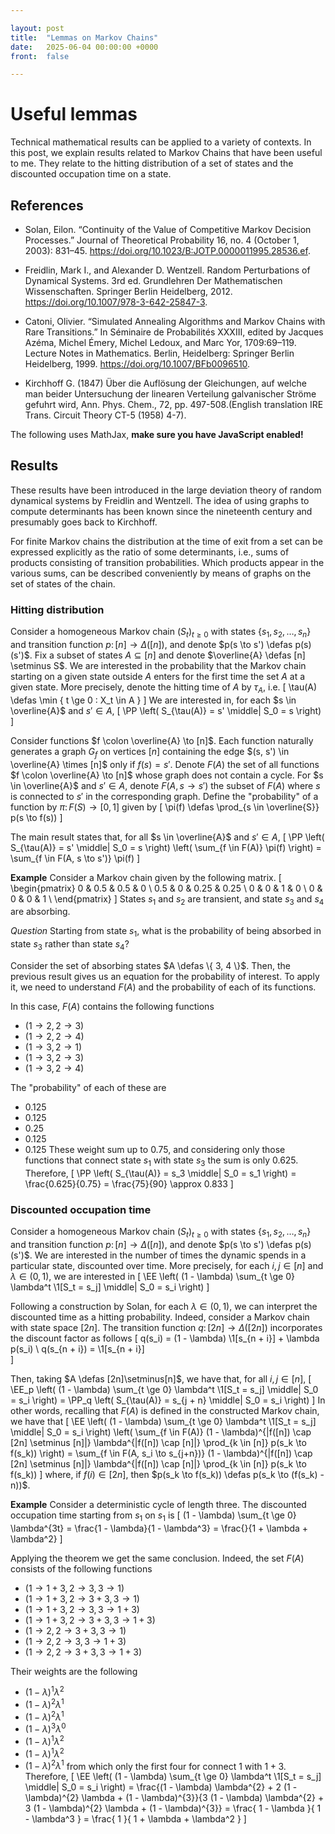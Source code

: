 ```yaml
---

layout: post
title:  "Lemmas on Markov Chains"
date:   2025-06-04 00:00:00 +0000
front:  false

---
```


# Useful lemmas

Technical mathematical results can be applied to a variety of contexts.
In this post, we explain results related to Markov Chains that have been useful to me.
They relate to the hitting distribution of a set of states and the discounted occupation time on a state.

## References

- Solan, Eilon. “Continuity of the Value of Competitive Markov Decision Processes.” Journal of Theoretical Probability 16, no. 4 (October 1, 2003): 831–45. https://doi.org/10.1023/B:JOTP.0000011995.28536.ef.

- Freidlin, Mark I., and Alexander D. Wentzell. Random Perturbations of Dynamical Systems. 3rd ed. Grundlehren Der Mathematischen Wissenschaften. Springer Berlin Heidelberg, 2012. https://doi.org/10.1007/978-3-642-25847-3.

- Catoni, Olivier. “Simulated Annealing Algorithms and Markov Chains with Rare Transitions.” In Séminaire de Probabilités XXXIII, edited by Jacques Azéma, Michel Émery, Michel Ledoux, and Marc Yor, 1709:69–119. Lecture Notes in Mathematics. Berlin, Heidelberg: Springer Berlin Heidelberg, 1999. https://doi.org/10.1007/BFb0096510.

- Kirchhoff G. (1847) Über die Auflösung der Gleichungen, auf welche man beider Untersuchung der linearen Verteilung galvanischer Ströme gefuhrt wird, Ann. Phys. Chem., 72, pp. 497-508.(English translation IRE Trans. Circuit Theory CT-5 (1958) 4-7).


<noscript>
	The following uses MathJax, 
	<strong>
		make sure you have JavaScript enabled!
	</strong>
</noscript>

<script>
MathJax = {
	tex: {
		inlineMath: [ ['$','$'], ["\\(","\\)"] ],
		displayMath: [ ['$$','$$'], ["\\[","\\]"] ],
	},
};
</script>
<div style="display:none">
$
  \newcommand{\PP}{\mathbb{P}}
  \newcommand{\RR}{\mathbb{R}}
  \newcommand{\EE}{\mathbb{E}}
  \newcommand{\eps}{\varepsilon}
  \newcommand{\defas}{≔} % {\coloneqq}
  \newcommand{\1}{𝟙}
$
</div>
<script id="MathJax-script" async src="https://cdn.jsdelivr.net/npm/mathjax@3/es5/tex-chtml.js"></script>

## Results

These results have been introduced in the large deviation theory of random dynamical  systems by Freidlin and Wentzell. 
The idea of using graphs to compute determinants has been known since the nineteenth century and presumably goes  back to Kirchhoff.

For finite Markov chains the distribution at the time of exit from a set can be expressed explicitly as the ratio of
some determinants, i.e., sums of products consisting of transition probabilities. 
Which products appear in the various sums, can be described conveniently by means of graphs on the set of states of the chain.

### Hitting distribution

Consider a homogeneous Markov chain $(S_t)_{t \ge 0}$ with states $\{s_1, s_2, \ldots, s_n\}$ and transition function $p \colon [n] \to \Delta([n])$, and denote $p(s \to s') \defas p(s)(s')$.
Fix a subset of states $A \subseteq [n]$ and denote $\overline{A} \defas [n] \setminus S$.
We are interested in the probability that the Markov chain starting on a given state outside $A$ enters for the first time the set $A$ at a given state.
More precisely, denote the hitting time of $A$ by $\tau_A$, i.e.
\[
	\tau(A) \defas \min \{ t \ge 0 : X_t \in A \}
\]
We are interested in, for each $s \in \overline{A}$ and $s' \in A$, 
\[
	\PP \left( S_{\tau(A)} = s' \middle| S_0 = s \right)
\]

Consider functions $f \colon \overline{A} \to [n]$.
Each function naturally generates a graph $G_f$ on vertices $[n]$ containing the edge $(s, s') \in  \overline{A} \times [n]$ only if $f(s) = s'$.
Denote $F(A)$ the set of all functions $f \colon \overline{A} \to [n]$ whose graph does not contain a cycle.
For $s \in \overline{A}$ and $s' \in A$, denote $F(A, s \to s')$ the subset of $F(A)$ where $s$ is connected to $s'$ in the corresponding graph.
Define the "probability" of a function by
$\pi \colon F(S) \to [0, 1]$ given by
\[
	\pi(f) \defas \prod_{s \in \overline{S}} p(s \to f(s))
\]

The main result states that, for all $s \in \overline{A}$ and $s' \in A$,
\[
	\PP \left( S_{\tau(A)} = s' \middle| S_0 = s \right) \left( \sum_{f \in F(A)} \pi(f) \right) = \sum_{f \in F(A, s \to s')} \pi(f)
\]

**Example**
Consider a Markov chain given by the following matrix.
\[
	\begin{pmatrix}
		0 & 0.5 & 0.5 & 0 \\
		0.5 & 0 & 0.25 & 0.25 \\
		0 & 0 & 1 & 0 \\
		0 & 0 & 0 & 1 \\
	\end{pmatrix}
\]
States $s_1$ and $s_2$ are transient, and state $s_3$ and $s_4$ are absorbing. 

*Question*
Starting from state $s_1$, what is the probability of being absorbed in state $s_3$ rather than state $s_4$?

Consider the set of absorbing states $A \defas \{ 3, 4 \}$.
Then, the previous result gives us an equation for the probability of interest.
To apply it, we need to understand $F(A)$ and the probability of each of its functions.

In this case, $F(A)$ contains the following functions
- $(1 \to 2, 2 \to 3)$
- $(1 \to 2, 2 \to 4)$
- $(1 \to 3, 2 \to 1)$
- $(1 \to 3, 2 \to 3)$
- $(1 \to 3, 2 \to 4)$

The "probability" of each of these are 
- 0.125
- 0.125
- 0.25
- 0.125
- 0.125
These weight sum up to $0.75$, and considering only those functions that connect state $s_1$ with state $s_3$ the sum is only $0.625$.
Therefore, 
\[
	\PP \left( S_{\tau(A)} = s_3 \middle| S_0 = s_1 \right) = \frac{0.625}{0.75} = \frac{75}{90} \approx 0.833
\]

### Discounted occupation time

Consider a homogeneous Markov chain $(S_t)_{t \ge 0}$ with states $\{s_1, s_2, \ldots, s_n\}$ and transition function $p \colon [n] \to \Delta([n])$, and denote $p(s \to s') \defas p(s)(s')$.
We are interested in the number of times the dynamic spends in a particular state, discounted over time.
More precisely, for each $i, j \in [n]$ and $\lambda \in (0, 1)$, we are interested in 
\[
	\EE \left( (1 - \lambda) \sum_{t \ge 0} \lambda^t \1[S_t = s_j] \middle| S_0 = s_i \right)
\]

Following a construction by Solan, for each $\lambda \in (0, 1)$, we can interpret the discounted time as a hitting probability.
Indeed, consider a Markov chain with state space $[2n]$.
The transition function $q \colon [2n] \to \Delta([2n])$ incorporates the discount factor as follows
\[
	q(s_i) = (1 - \lambda) \1[s_{n + i}] + \lambda p(s_i) \\
	q(s_{n + i}) = \1[s_{n + i}]	
\]

Then, taking $A \defas [2n]\setminus[n]$, we have that, for all $i, j \in [n]$, 
\[
	\EE_p \left( (1 - \lambda) \sum_{t \ge 0} \lambda^t \1[S_t = s_j] \middle| S_0 = s_i \right) = \PP_q \left( S_{\tau(A)} = s_{j + n} \middle| S_0 = s_i \right)
\]
In other words, recalling that $F(A)$ is defined in the constructed Markov chain, we have that
\[
	\EE \left( (1 - \lambda) \sum_{t \ge 0} \lambda^t \1[S_t = s_j] \middle| S_0 = s_i \right) \left( \sum_{f \in F(A)} (1 - \lambda)^{|f([n]) \cap [2n] \setminus [n]|} \lambda^{|f([n]) \cap [n]|} \prod_{k \in [n]} p(s_k \to f(s_k)) \right) = \sum_{f \in F(A, s_i \to s_{j+n})} (1 - \lambda)^{|f([n]) \cap [2n] \setminus [n]|} \lambda^{|f([n]) \cap [n]|} \prod_{k \in [n]} p(s_k \to f(s_k))
\]
where, if $f(i) \in [2n]$, then $p(s_k \to f(s_k)) \defas p(s_k \to (f(s_k) - n))$.

**Example**
Consider a deterministic cycle of length three.
The discounted occupation time starting from $s_1$ on $s_1$ is 
\[
	(1 - \lambda) \sum_{t \ge 0} \lambda^{3t} 
		= \frac{1 - \lambda}{1 - \lambda^3}
		= \frac{}{1 + \lambda + \lambda^2}
\]

Applying the theorem we get the same conclusion.
Indeed, the set $F(A)$ consists of the following functions
- $(1 \to {1 + 3}, 2 \to 3, 3 \to 1)$
- $(1 \to {1 + 3}, 2 \to 3 + 3, 3 \to 1)$
- $(1 \to {1 + 3}, 2 \to 3, 3 \to 1 + 3)$
- $(1 \to {1 + 3}, 2 \to 3 + 3, 3 \to 1 + 3)$
- $(1 \to 2, 2 \to 3 + 3, 3 \to 1)$
- $(1 \to 2, 2 \to 3, 3 \to 1 + 3)$
- $(1 \to 2, 2 \to 3 + 3, 3 \to 1 + 3)$

Their weights are the following
- $(1 - \lambda)^{1} \lambda^{2}$
- $(1 - \lambda)^{2} \lambda^{1}$
- $(1 - \lambda)^{2} \lambda^{1}$
- $(1 - \lambda)^{3} \lambda^{0}$
- $(1 - \lambda)^{1} \lambda^{2}$
- $(1 - \lambda)^{1} \lambda^{2}$
- $(1 - \lambda)^{2} \lambda^{1}$
from which only the first four for connect $1$ with $1 + 3$.
Therefore, 
\[
	\EE \left( (1 - \lambda) \sum_{t \ge 0} \lambda^t \1[S_t = s_j] \middle| S_0 = s_i \right)
		= \frac{(1 - \lambda) \lambda^{2} + 2 (1 - \lambda)^{2} \lambda + (1 - \lambda)^{3}}{3 (1 - \lambda) \lambda^{2} + 3 (1 - \lambda)^{2} \lambda + (1 - \lambda)^{3}}
		= \frac{ 1 - \lambda }{ 1 - \lambda^3 }
		= \frac{ 1 }{ 1 + \lambda + \lambda^2 }
\]
